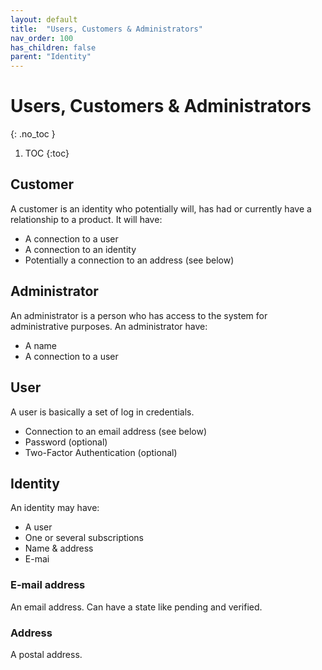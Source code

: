```yaml
---
layout: default
title:  "Users, Customers & Administrators"
nav_order: 100
has_children: false
parent: "Identity"
---
```


# Users, Customers & Administrators
{: .no_toc }

1. TOC
{:toc}

## Customer

A customer is an identity who potentially will, has had or currently have a relationship to a product. It will have: 

* A connection to a user
* A connection to an identity
* Potentially a connection to an address (see below)

## Administrator

An administrator is a person who has access to the system for administrative purposes. An administrator have:

* A name
* A connection to a user

## User

A user is basically a set of log in credentials.

* Connection to an email address (see below)
* Password (optional)
* Two-Factor Authentication (optional)

## Identity

An identity may have:

* A user
* One or several subscriptions
* Name & address
* E-mai

### E-mail address

An email address. Can have a state like pending and verified.

### Address

A postal address.

